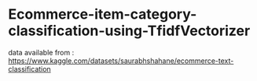 # Ecommerce-item-category-classification-using-TfidfVectorizer

data available from : https://www.kaggle.com/datasets/saurabhshahane/ecommerce-text-classification 
